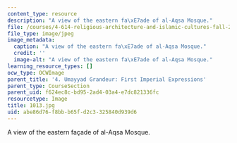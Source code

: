 ```yaml
---
content_type: resource
description: "A view of the eastern fa\xE7ade of al-Aqsa Mosque."
file: /courses/4-614-religious-architecture-and-islamic-cultures-fall-2002/abe86d76f8bbb65fd2c3325840d939d6_1013.jpg
file_type: image/jpeg
image_metadata:
  caption: "A view of the eastern fa\xE7ade of al-Aqsa Mosque."
  credit: ''
  image-alt: "A view of the eastern fa\xE7ade of al-Aqsa Mosque."
learning_resource_types: []
ocw_type: OCWImage
parent_title: '4. Umayyad Grandeur: First Imperial Expressions'
parent_type: CourseSection
parent_uid: f624ec8c-bd95-2ad4-03a4-e7dc821336fc
resourcetype: Image
title: 1013.jpg
uid: abe86d76-f8bb-b65f-d2c3-325840d939d6
---
```

A view of the eastern façade of al-Aqsa Mosque.

